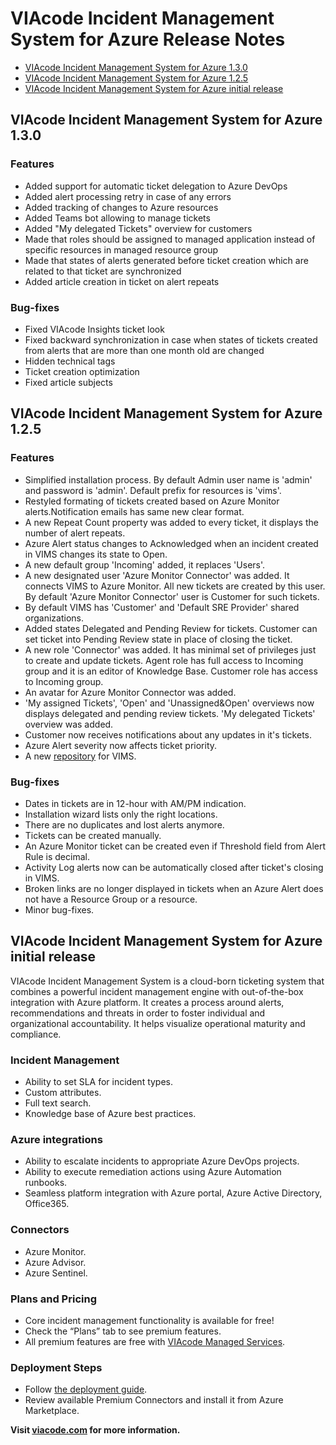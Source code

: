 # VIAcode Incident Management System for Azure Release Notes

<!-- TOC -->
- [VIAcode Incident Management System for Azure 1.3.0](#viacode-incident-management-system-for-azure-130)
- [VIAcode Incident Management System for Azure 1.2.5](#viacode-incident-management-system-for-azure-120)
- [VIAcode Incident Management System for Azure initial release](#viacode-incident-management-system-for-azure-initial-release)  
<!-- TOC END -->

## VIAcode Incident Management System for Azure 1.3.0

### Features

- Added support for automatic ticket delegation to Azure DevOps
- Added alert processing retry in case of any errors
- Added tracking of changes to Azure resources
- Added Teams bot allowing to manage tickets
- Added "My delegated Tickets" overview for customers
- Made that roles should be assigned to managed application instead of specific resources in managed resource group
- Made that states of alerts generated before ticket creation which are related to that ticket are synchronized
- Added article creation in ticket on alert repeats

### Bug-fixes

- Fixed VIAcode Insights ticket look
- Fixed backward synchronization in case when states of tickets created from alerts that are more than one month old are changed
- Hidden technical tags
- Ticket creation optimization
- Fixed article subjects

## VIAcode Incident Management System for Azure 1.2.5

### Features

- Simplified installation process. By default Admin user name is 'admin' and password is 'admin'. Default prefix for resources is 'vims'.
- Restyled formating of tickets created based on Azure Monitor alerts.Notification emails has same new clear format.
- A new Repeat Count property was added to every ticket, it displays the number of alert repeats.
- Azure Alert status changes to Acknowledged when an incident created in VIMS changes its state to Open.
- A new default group 'Incoming' added, it replaces 'Users'.
- A new designated user 'Azure Monitor Connector' was added. It connects VIMS to Azure Monitor. All new tickets are created by this user. By default 'Azure Monitor Connector' user is Customer for such tickets.
- By default VIMS has 'Customer' and 'Default SRE Provider' shared organizations.
- Added states Delegated and Pending Review for tickets. Customer can set ticket into Pending Review state in place of closing the ticket.
- A new role 'Connector' was added. It has minimal set of privileges just to create and update tickets. Agent role has full access to Incoming group and it is an editor of Knowledge Base. Customer role has access to Incoming group.
- An avatar for Azure Monitor Connector was added.
- 'My assigned Tickets', 'Open' and 'Unassigned&Open' overviews now displays delegated and pending review tickets. 'My delegated Tickets' overview was added.
- Customer now receives notifications about any updates in it's tickets.
- Azure Alert severity now affects ticket priority.
- A new [repository](https://github.com/VIAcode/VIAcode-Incident-Management-System) for VIMS.

### Bug-fixes

- Dates in tickets are in 12-hour with AM/PM indication.
- Installation wizard lists only the right locations.
- There are no duplicates and lost alerts anymore.
- Tickets can be created manually.
- An Azure Monitor ticket can be created even if Threshold field from Alert Rule is decimal.
- Activity Log alerts now can be automatically closed after ticket's closing in VIMS.
- Broken links are no longer displayed in tickets when an Azure Alert does not have a Resource Group or a resource.
- Minor bug-fixes.

## VIAcode Incident Management System for Azure initial release

VIAcode Incident Management System is a cloud-born ticketing system that combines a powerful incident management engine with out-of-the-box integration with Azure platform. It creates a process around alerts, recommendations and threats in order to foster individual and organizational accountability. It helps visualize operational maturity and compliance.

### Incident Management

- Ability to set SLA for incident types.
- Custom attributes.
- Full text search.
- Knowledge base of Azure best practices.

### Azure integrations

- Ability to escalate incidents to appropriate Azure DevOps projects.
- Ability to execute remediation actions using Azure Automation runbooks.
- Seamless platform integration with Azure portal, Azure Active Directory, Office365.

### Connectors

- Azure Monitor.
- Azure Advisor.
- Azure Sentinel.

### Plans and Pricing

- Core incident management functionality is available for free!
- Check the “Plans” tab to see premium features.
- All premium features are free with [VIAcode Managed Services](https://azuremarketplace.microsoft.com/en-us/marketplace/apps/viacode_consulting-1089577.viacodems?tab=Overview&flightCodes=viacode).

### Deployment Steps

- Follow [the deployment guide](https://github.com/VIAcode/VIAcode-Incident-Management-System-for-Azure/blob/master/VIAcode%20Incident%20Management%20System%20for%20Azure%20deployment%20and%20%D1%81onfiguration%20guide.md).
- Review available Premium Connectors and install it from Azure Marketplace.

**Visit [viacode.com](https://www.viacode.com) for more information.**
